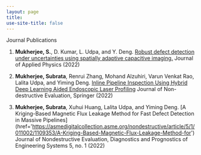 ```yaml
---
layout: page
title: 
use-site-title: false
---
```


Journal Publications

1.  **Mukherjee, S.**, D. Kumar, L. Udpa, and Y. Deng. [Robust defect detection under uncertainties using spatially adaptive capacitive imaging.](https://aip.scitation.org/doi/full/10.1063/5.0088320) Journal of Applied Physics (2022)

2. **Mukherjee, Subrata**, Renrui Zhang, Mohand Alzuhiri, Varun Venkat Rao, Lalita Udpa, and Yiming Deng.  [Inline Pipeline Inspection Using Hybrid Deep Learning Aided Endoscopic Laser Profiling](https://link.springer.com/article/10.1007/s10921-022-00890-1) Journal of Non-destructive Evaluation, Springer (2022)

3. **Mukherjee, Subrata**, Xuhui Huang, Lalita Udpa, and Yiming Deng. [A Kriging-Based Magnetic Flux Leakage Method for Fast Defect Detection in Massive Pipelines]
(href='https://asmedigitalcollection.asme.org/nondestructive/article/5/1/011002/1109353/A-Kriging-Based-Magnetic-Flux-Leakage-Method-for') Journal of Nondestructive Evaluation, Diagnostics and Prognostics of Engineering Systems 5, no. 1 (2022)


